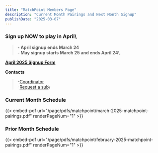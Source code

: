 ```yaml
---
title: "MatchPoint Members Page"
description: "Current Month Pairings and Next Month Signup"
publishDate: "2025-03-07"
---
```


### **Sign up NOW to play in April**\
>**- April signup ends March 24**\
>**- May signup starts March 25 and ends April 24**\

**[April 2025 Signup Form](/page/groups/matchpoint/signup)**

**Contacts**
>-[Coordinator](mailto:m.bowman@yahoo.com)\
>-[Request a sub](mailto:matchpoint-tennis@googlegroups.com)\


### **Current Month Schedule**
{{< embed-pdf url="/page/pdfs/matchpoint/march-2025-matchpoint-pairings.pdf" renderPageNum="1" >}}
### **Prior Month Schedule**
{{< embed-pdf url="/page/pdfs/matchpoint/february-2025-matchpoint-pairings.pdf" renderPageNum="1" >}}
